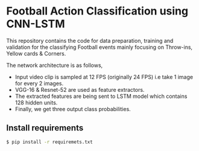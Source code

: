 # Football Action Classification using CNN-LSTM
This repository contains the code for data preparation, training and validation for the classifying Football events mainly focusing on Throw-ins, Yellow cards & Corners.

The network architecture is as follows,

- Input video clip is sampled at 12 FPS (originally 24 FPS) i.e take 1 image for every 2 images. 
- VGG-16 & Resnet-52 are used as feature extractors.
- The extracted features are being sent to LSTM model which contains 128 hidden units.
- Finally, we get three output class probabilities.

## Install requirements

```bash
$ pip install -r requiremets.txt
```

## 
